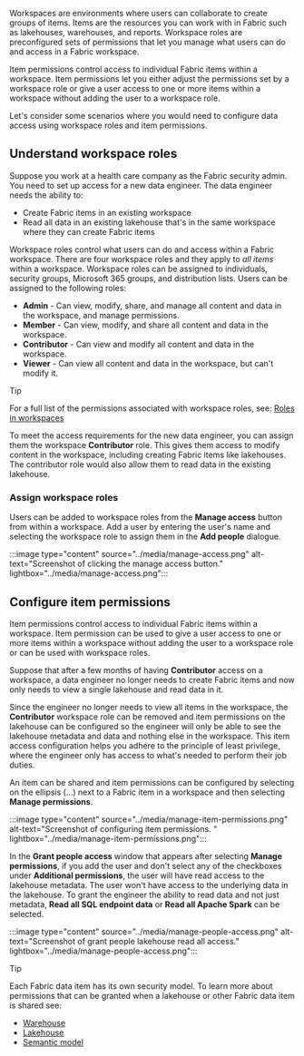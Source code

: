 Workspaces are environments where users can collaborate to create groups of items. Items are the resources you can work with in Fabric such as lakehouses, warehouses, and reports. Workspace roles are preconfigured sets of permissions that let you manage what users can do and access in a Fabric workspace.

Item permissions control access to individual Fabric items within a workspace. Item permissions let you either adjust the permissions set by a workspace role or give a user access to one or more items within a workspace without adding the user to a workspace role.

Let's consider some scenarios where you would need to configure data access using  workspace roles and item permissions.

## Understand workspace roles

Suppose you work at a health care company as the Fabric security admin. You need to set up access for a new data engineer. The data engineer needs the ability to:

- Create Fabric items in an existing workspace
- Read all data in an existing lakehouse that's in the same workspace where they can create Fabric items

Workspace roles control what users can do and access within a Fabric workspace. There are four workspace roles and they apply to *all items* within a workspace. Workspace roles can be assigned to individuals, security groups, Microsoft 365 groups, and distribution lists. Users can be assigned to the following roles:

- **Admin** - Can view, modify, share, and manage all content and data in the workspace, and manage permissions.
- **Member** - Can view, modify, and share all content and data in the workspace.
- **Contributor** - Can view and modify all content and data in the workspace.
- **Viewer** - Can view all content and data in the workspace, but can't modify it.

> [!Tip]
> For a full list of the permissions associated with workspace roles, see: [Roles in workspaces](/fabric/get-started/roles-workspaces?azure-portal=true)

To meet the access requirements for the new data engineer, you can assign them the workspace **Contributor** role. This gives them access to modify content in the workspace, including creating Fabric items like lakehouses. The contributor role would also allow them to read data in the existing lakehouse.

### Assign workspace roles

Users can be added to workspace roles from the **Manage access** button from within a workspace. Add a user by entering the user's name and selecting the workspace role to assign them in the **Add people** dialogue.

:::image type="content" source="../media/manage-access.png" alt-text="Screenshot of clicking the manage access button." lightbox="../media/manage-access.png":::

## Configure item permissions

Item permissions control access to individual Fabric items within a workspace. Item permission can be used to give a user access to one or more items within a workspace without adding the user to a workspace role or can be used with workspace roles.

Suppose that after a few months of having **Contributor** access on a workspace, a data engineer no longer needs to create Fabric items and now only needs to view a single lakehouse and read data in it. 

Since the engineer no longer needs to view all items in the workspace, the **Contributor** workspace role can be removed and item permissions on the lakehouse can be configured so the engineer will only be able to see the lakehouse metadata and data and nothing else in the workspace. This item access configuration helps you adhere to the principle of least privilege, where the engineer only has access to what's needed to perform their job duties.

An item can be shared and item permissions can be configured by selecting on the ellipsis (...) next to a Fabric item in a workspace and then selecting **Manage permissions**.

 :::image type="content" source="../media/manage-item-permissions.png" alt-text="Screenshot of configuring item permissions. " lightbox="../media/manage-item-permissions.png":::

In the **Grant people access** window that appears after selecting **Manage permissions**, if you add the user and don't select any of the checkboxes under **Additional permissions**, the user will have read access to the lakehouse metadata. The user won't have access to the underlying data in the lakehouse. To grant the engineer the ability to read data and not just metadata, **Read all SQL endpoint data** or **Read all Apache Spark** can be selected. 

 :::image type="content" source="../media/manage-people-access.png" alt-text="Screenshot of grant people lakehouse read all access." lightbox="../media/manage-people-access.png":::

> [!Tip]
> Each Fabric data item has its own security model. To learn more about permissions that can be granted when a lakehouse or other Fabric data item is shared see:
>
> - [Warehouse](/fabric/data-warehouse/share-warehouse-manage-permissions?azure-portal=true)
> - [Lakehouse](/fabric/data-engineering/lakehouse-sharing?azure-portal=true)
> - [Semantic model](/power-bi/connect-data/service-datasets-permissions?azure-portal=true)
